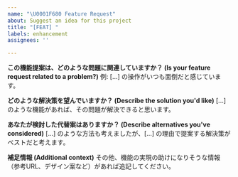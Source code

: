 ```yaml
---
name: "\U0001F680 Feature Request"
about: Suggest an idea for this project
title: "[FEAT] "
labels: enhancement
assignees: ''

---
```


**この機能提案は、どのような問題に関連していますか？ (Is your feature request related to a problem?)**
例: [...] の操作がいつも面倒だと感じています。

**どのような解決策を望んでいますか？ (Describe the solution you'd like)**
[...] のような機能があれば、その問題が解決できると思います。

**あなたが検討した代替案はありますか？ (Describe alternatives you've considered)**
[...] のような方法も考えましたが、[...] の理由で提案する解決策がベストだと考えます。

**補足情報 (Additional context)**
その他、機能の実現の助けになりそうな情報（参考URL、デザイン案など）があれば追記してください。
